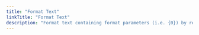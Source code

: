 ```yaml
---
title: "Format Text"
linkTitle: "Format Text"
description: "Format text containing format parameters (i.e. {0}) by replacing them with other values."
---
```

